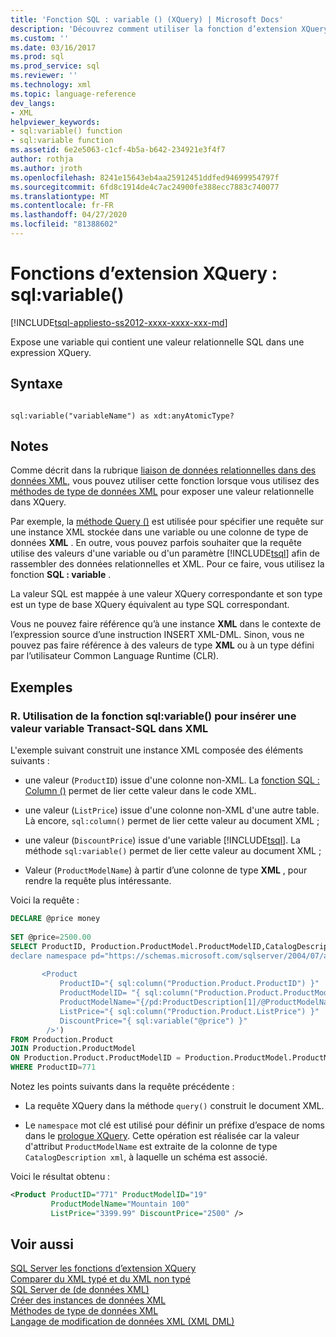 ```yaml
---
title: 'Fonction SQL : variable () (XQuery) | Microsoft Docs'
description: 'Découvrez comment utiliser la fonction d’extension XQuery SQL : variable () pour exposer une variable qui contient une valeur relationnelle SQL dans une expression XQuery.'
ms.custom: ''
ms.date: 03/16/2017
ms.prod: sql
ms.prod_service: sql
ms.reviewer: ''
ms.technology: xml
ms.topic: language-reference
dev_langs:
- XML
helpviewer_keywords:
- sql:variable() function
- sql:variable function
ms.assetid: 6e2e5063-c1cf-4b5a-b642-234921e3f4f7
author: rothja
ms.author: jroth
ms.openlocfilehash: 8241e15643eb4aa25912451ddfed94699954797f
ms.sourcegitcommit: 6fd8c1914de4c7ac24900fe388ecc7883c740077
ms.translationtype: MT
ms.contentlocale: fr-FR
ms.lasthandoff: 04/27/2020
ms.locfileid: "81388602"
---
```

# <a name="xquery-extension-functions---sqlvariable"></a>Fonctions d’extension XQuery : sql:variable()
[!INCLUDE[tsql-appliesto-ss2012-xxxx-xxxx-xxx-md](../includes/tsql-appliesto-ss2012-xxxx-xxxx-xxx-md.md)]

  Expose une variable qui contient une valeur relationnelle SQL dans une expression XQuery.  
  
## <a name="syntax"></a>Syntaxe  
  
```  
  
sql:variable("variableName") as xdt:anyAtomicType?  
```  
  
## <a name="remarks"></a>Notes  
 Comme décrit dans la rubrique [liaison de données relationnelles dans des données XML](../t-sql/xml/binding-relational-data-inside-xml-data.md), vous pouvez utiliser cette fonction lorsque vous utilisez des [méthodes de type de données XML](../t-sql/xml/xml-data-type-methods.md) pour exposer une valeur relationnelle dans XQuery.  
  
 Par exemple, la [méthode Query ()](../t-sql/xml/query-method-xml-data-type.md) est utilisée pour spécifier une requête sur une instance XML stockée dans une variable ou une colonne de type de données **XML** . En outre, vous pouvez parfois souhaiter que la requête utilise des valeurs d'une variable ou d'un paramètre [!INCLUDE[tsql](../includes/tsql-md.md)] afin de rassembler des données relationnelles et XML. Pour ce faire, vous utilisez la fonction **SQL : variable** .  
  
 La valeur SQL est mappée à une valeur XQuery correspondante et son type est un type de base XQuery équivalent au type SQL correspondant.  
  
 Vous ne pouvez faire référence qu’à une instance **XML** dans le contexte de l’expression source d’une instruction INSERT XML-DML. Sinon, vous ne pouvez pas faire référence à des valeurs de type **XML** ou à un type défini par l’utilisateur Common Language Runtime (CLR).  
  
## <a name="examples"></a>Exemples  
  
### <a name="a-using-the-sqlvariable-function-to-bring-a-transact-sql-variable-value-into-xml"></a>R. Utilisation de la fonction sql:variable() pour insérer une valeur variable Transact-SQL dans XML  
 L'exemple suivant construit une instance XML composée des éléments suivants :  
  
-   une valeur (`ProductID`) issue d'une colonne non-XML. La [fonction SQL : Column ()](../xquery/xquery-extension-functions-sql-column.md) permet de lier cette valeur dans le code XML.  
  
-   une valeur (`ListPrice`) issue d'une colonne non-XML d'une autre table. Là encore, `sql:column()` permet de lier cette valeur au document XML ;  
  
-   une valeur (`DiscountPrice`) issue d'une variable [!INCLUDE[tsql](../includes/tsql-md.md)]. La méthode `sql:variable()` permet de lier cette valeur au document XML ;  
  
-   Valeur (`ProductModelName`) à partir d’une colonne de type **XML** , pour rendre la requête plus intéressante.  
  
 Voici la requête :  
  
```sql
DECLARE @price money  
  
SET @price=2500.00  
SELECT ProductID, Production.ProductModel.ProductModelID,CatalogDescription.query('  
declare namespace pd="https://schemas.microsoft.com/sqlserver/2004/07/adventure-works/ProductModelDescription";  
  
       <Product   
           ProductID="{ sql:column("Production.Product.ProductID") }"  
           ProductModelID= "{ sql:column("Production.Product.ProductModelID") }"  
           ProductModelName="{/pd:ProductDescription[1]/@ProductModelName }"  
           ListPrice="{ sql:column("Production.Product.ListPrice") }"  
           DiscountPrice="{ sql:variable("@price") }"  
        />')   
FROM Production.Product   
JOIN Production.ProductModel  
ON Production.Product.ProductModelID = Production.ProductModel.ProductModelID  
WHERE ProductID=771  
```  
  
 Notez les points suivants dans la requête précédente :  
  
-   La requête XQuery dans la méthode `query()` construit le document XML.  
  
-   Le `namespace` mot clé est utilisé pour définir un préfixe d’espace de noms dans le [prologue XQuery](../xquery/modules-and-prologs-xquery-prolog.md). Cette opération est réalisée car la valeur d'attribut `ProductModelName` est extraite de la colonne de type `CatalogDescription xml`, à laquelle un schéma est associé.  
  
 Voici le résultat obtenu :  
  
```xml
<Product ProductID="771" ProductModelID="19"   
         ProductModelName="Mountain 100"   
         ListPrice="3399.99" DiscountPrice="2500" />  
```  
  
## <a name="see-also"></a>Voir aussi  
 [SQL Server les fonctions d’extension XQuery](https://msdn.microsoft.com/library/4bc5d499-5fec-4c3f-b11e-5ab5ef9d8f97)   
 [Comparer du XML typé et du XML non typé](../relational-databases/xml/compare-typed-xml-to-untyped-xml.md)   
 [SQL Server de &#40;de données XML&#41;](../relational-databases/xml/xml-data-sql-server.md)   
 [Créer des instances de données XML](../relational-databases/xml/create-instances-of-xml-data.md)   
 [Méthodes de type de données XML](../t-sql/xml/xml-data-type-methods.md)   
 [Langage de modification de données XML &#40;XML DML&#41;](../t-sql/xml/xml-data-modification-language-xml-dml.md)  
  
  
